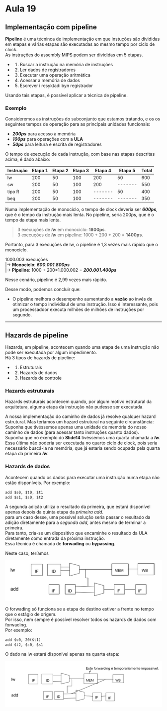 # Aula 19

## Implementação com pipeline

**Pipeline** é uma técninca de implementação em que instuções são divididas em etapas e várias etapas são executadas ao mesmo tempo por ciclo de clock.     
As instruções do assembly MIPS podem ser divididas em 5 etapas.     
- 1. Buscar a instrução na memória de instruções
- 2. Ler dados de registradores
- 3. Executar uma operação aritmética
- 4. Acessar a memória de dados
- 5. Escrever i resyktadi byn registrador

Usando tais etapas, é possível aplicar a técnica de pipeline.

### Exemplo
Consideremos as instruções do subconjunto que estamos tratando, e os os seguintes tempos de operação para as principais unidades funcionais:
- ***200ps*** para acesso à memória
- ***100ps*** para operações com a **ULA**
- ***50ps*** para leitura e escrita de registradores

O tempo de execução de cada instrução, com base nas etapas descritas acima, é dado abaixo:

Instrução | Etapa 1 | Etapa 2 | Etapa 3 | Etapa 4 | Etapa 5 | **Total** | 
--------- |-------- | ------- | ------- | ------- | ------- | ----- |
lw        | 200     | 50      | 100     | 200     | 50      | 600   |
sw        | 200     | 50      | 100     | 200     | ------- | 550   |
tipo R    | 200     | 50      | 100     | ------- | 50      | 400   |
beq       | 200     | 50      | 100     | ------- | ------- | 350   |

Numa implementação de monociclo, o tempo de clock deveria ser ***600ps***, que é o tempo da instrução mais lenta. No pipeline, seria 200ps, que é o tempo da etapa mais lenta.

> 3 execuções de ***lw*** em monociclo: **1800ps**.     
> 3 execuções de ***lw*** em pipeline: 1000 + 200 + 200 = **1400ps**.       

Portanto, para 3 execuções de lw, o pipeline é 1,3 vezes mais rápido que o monociclo.       

1000.003 execuções       
    |-> **Monociclo**: ***600.001.800ps***      
    |-> **Pipeline**: 1000 + 200*1.000.002 = ***200.001.400ps***    


Nesse cenário, pipeline é 2,99 vezes mais rápido.       

Desse modo, podemos concluir que:
- O pipeline melhora o desempenho aumentando a **vazão** ao invés de otimizar o tempo individiaul de uma instrução. Isso é interessante, pois um processaddor executa milhões de milhões de instruções por segundo.

___
## Hazards de pipeline
Hazards, em pipeline, acontecem quando uma etapa de uma instrução não pode ser executada por algum impedimento.     
Há 3 tipos de hazards de pipeline:
- 1. Estruturais
- 2. Hazards de dados
- 3. Hazards de controle

### Hazards estruturais
Hazards estruturais acontecem quando, por algum motivo estrutural da arquitetura, alguma etapa da instrução não pudesse ser executada.      

A nossa implementação do caminho de dados já resolve qualquer hazard estrutural. Mas teríamos um hazard estrutural na seguinte circunstância:       
Suponha que tivéssemos apenas uma unidade de memória do nosso caminho de dados (para acessar tanto instruções quanto dados).    
Suponha que no exemplo do **Slide14** tivéssemos uma quarta chamada a ***lw***. 
Essa última não poderia ser executada no quarto ciclo de clock, pois seria necessário buscá-la na memória, que já estaria sendo ocupada pela quarta etapa da primeira ***lw***.


### Hazards de dados
Acontecem quando os dados para executar uma instrução numa etapa não estão disponíveis. Por exemplo:        

    add $s0, $t0, $t1
    add $s1, $s0, $t2

A segunda adição utiliza o resultado da primeira, que estará disponível apenas depois da quinta etapa da *primeira add*.      
para um caso desse, uma possível solução seria passar o resultado da adição diretamente para a *segunda add*, antes mesmo de terminar a primeira.   
Para tanto, cria-se um dispositivo que encaminhe o resultado da ULA diretamente como entrada da próxima instrução.  
Essa técnica é chamada de **forwading** ou **bypassing**.

Neste caso, teríamos

<img src="./images/desenhofac.png">

O forwading só funciona se a etapa de destino estiver a frente no tempo que o estágio de origem.    
Por isso, nem sempre é possível resolver todos os hazards de dados com forwading.    
Por exemplo:    

    add $s0, 20($t1)
    add $t2, $s0, $s1

O dado na lw estará disponível apenas na quarta etapa:

<img src="./images/desenhofac2.png">